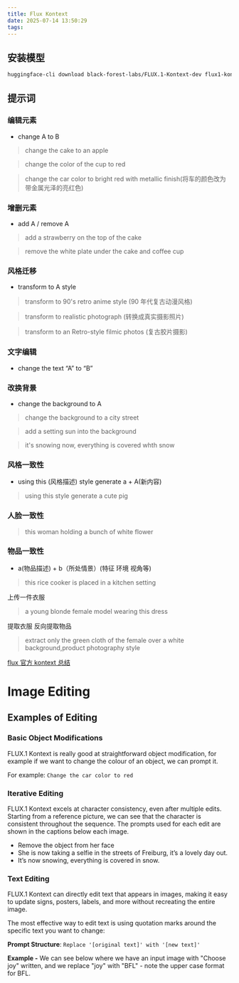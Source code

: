 ```yaml
---
title: Flux Kontext
date: 2025-07-14 13:50:29
tags:
---
```


## 安装模型

```bash
huggingface-cli download black-forest-labs/FLUX.1-Kontext-dev flux1-kontext-dev.safetensors --local-dir ./diffusion_models
```

## 提示词

### 编辑元素

- change A to B

> change the cake to an apple

> change the color of the cup to red

> change the car color to bright red with metallic finish(将车的颜色改为带金属光泽的亮红色)

### 增删元素

- add A / remove A

> add a strawberry on the top of the cake

> remove the white plate under the cake and coffee cup

###

### 风格迁移

- transform to A style

> transform to 90's retro anime style (90 年代复古动漫风格)

> transform to realistic photograph (转换成真实摄影照片)

> transform to an Retro-style filmic photos (复古胶片摄影)

### 文字编辑

- change the text “A” to “B”

### 改换背景

- change the background to A

> change the background to a city street

> add a setting sun into the background

> it's snowing now, everything is covered whth snow

### 风格一致性

- using this (风格描述) style generate a + A(新内容)

> using this style generate a cute pig

### 人脸一致性

> this woman holding a bunch of white flower

### 物品一致性

- a(物品描述) + b（所处情景）(特征 环境 视角等)

> this rice cooker is placed in a kitchen setting

上传一件衣服

> a young blonde female model wearing this dress

提取衣服 反向提取物品

> extract only the green cloth of the female over a white background,product photography style

[flux 官方 kontext 总结](https://docs.bfl.ai/kontext/kontext_image_editing)

# Image Editing

## Examples of Editing

### Basic Object Modifications

FLUX.1 Kontext is really good at straightforward object modification, for example if we want to change the colour of an object, we can prompt it.

For example: `Change the car color to red`

### Iterative Editing

FLUX.1 Kontext excels at character consistency, even after multiple edits. Starting from a reference picture, we can see that the character is consistent throughout the sequence. The prompts used for each edit are shown in the captions below each image.

- Remove the object from her face
- She is now taking a selfie in the streets of Freiburg, it’s a lovely day out.
- It’s now snowing, everything is covered in snow.

### Text Editing

FLUX.1 Kontext can directly edit text that appears in images, making it easy to update signs, posters, labels, and more without recreating the entire image.

The most effective way to edit text is using quotation marks around the specific text you want to change:

**Prompt Structure**: `Replace '[original text]' with '[new text]'`

**Example -** We can see below where we have an input image with "Choose joy" written, and we replace "joy" with "BFL" - note the upper case format for BFL.
